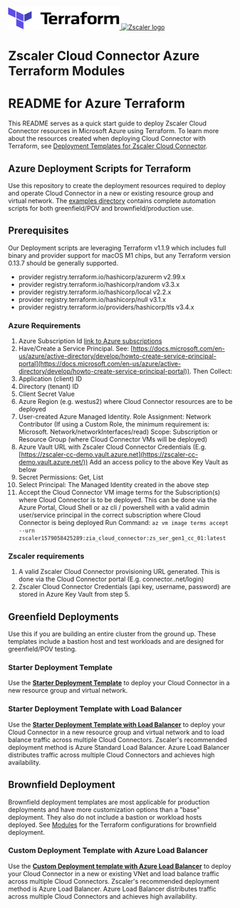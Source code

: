 <a href="https://terraform.io">
    <img src="https://raw.githubusercontent.com/hashicorp/terraform-website/master/public/img/logo-text.svg" alt="Terraform logo" title="Terraform" height="50" width="250" />
</a>
<a href="https://www.zscaler.com/">
    <img src="https://www.zscaler.com/themes/custom/zscaler/logo.svg" alt="Zscaler logo" title="Zscaler" height="50" width="250" />
</a>

Zscaler Cloud Connector Azure Terraform Modules
===========================================================================================================

# **README for Azure Terraform**

This README serves as a quick start guide to deploy Zscaler Cloud Connector resources in Microsoft Azure using Terraform. To learn more about the resources created when deploying Cloud Connector with Terraform, see [Deployment Templates for Zscaler Cloud Connector](https://help.zscaler.com/cloud-connector/about-cloud-automation-scripts).

## **Azure Deployment Scripts for Terraform**

Use this repository to create the deployment resources required to deploy and operate Cloud Connector in a new or existing resource group and virtual network. The [examples directory](https://github.com/zscaler/terraform-aws-cloud-connector-modules/tree/main/examples) contains complete automation scripts for both greenfield/POV and brownfield/production use.

## **Prerequisites**

Our Deployment scripts are leveraging Terraform v1.1.9 which includes full binary and provider support for macOS M1 chips, but any Terraform version 0.13.7 should be generally supported.

- provider registry.terraform.io/hashicorp/azurerm v2.99.x
- provider registry.terraform.io/hashicorp/random v3.3.x
- provider registry.terraform.io/hashicorp/local v2.2.x
- provider registry.terraform.io/hashicorp/null v3.1.x
- provider registry.terraform.io/providers/hashicorp/tls v3.4.x

### **Azure Requirements**

1. Azure Subscription Id [link to Azure subscriptions](https://portal.azure.com/#blade/Microsoft_Azure_Billing/SubscriptionsBlade)
2. Have/Create a Service Principal. See: [https://docs.microsoft.com/en-us/azure/active-directory/develop/howto-create-service-principal-portal](https://docs.microsoft.com/en-us/azure/active-directory/develop/howto-create-service-principal-portal)). Then Collect:
  1. Application (client) ID
  2. Directory (tenant) ID
  3. Client Secret Value
3. Azure Region (e.g. westus2) where Cloud Connector resources are to be deployed
4. User-created Azure Managed Identity. Role Assignment: Network Contributor (If using a Custom Role, the minimum requirement is: Microsoft. Network/networkInterfaces/read) Scope: Subscription or Resource Group (where Cloud Connector VMs will be deployed)
5. Azure Vault URL with Zscaler Cloud Connector Credentials (E.g. [https://zscaler-cc-demo.vault.azure.net](https://zscaler-cc-demo.vault.azure.net/)) Add an access policy to the above Key Vault as below
  1. Secret Permissions: Get, List
  2. Select Principal: The Managed Identity created in the above step
6. Accept the Cloud Connector VM image terms for the Subscription(s) where Cloud Connector is to be deployed. This can be done via the Azure Portal, Cloud Shell or az cli / powershell with a valid admin user/service principal in the correct subscription where Cloud Connector is being deployed Run Command: `az vm image terms accept --urn zscaler1579058425289:zia_cloud_connector:zs_ser_gen1_cc_01:latest`

### **Zscaler requirements**

1. A valid Zscaler Cloud Connector provisioning URL generated. This is done via the Cloud Connector portal (E.g. connector..net/login)
2. Zscaler Cloud Connector Credentials (api key, username, password) are stored in Azure Key Vault from step 5.

## **Greenfield Deployments** 

Use this if you are building an entire cluster from the ground up. These templates include a bastion host and test workloads and are designed for greenfield/POV testing.

### **Starter Deployment Template**

Use the [**Starter Deployment Template**](examples/base_1cc) to deploy your Cloud Connector in a new resource group and virtual network.

### **Starter Deployment Template with Load Balancer**

Use the [**Starter Deployment Template with Load Balancer**](examples/base_cc_lb) to deploy your Cloud Connector in a new resource group and virtual network and to load balance traffic across multiple Cloud Connectors. Zscaler's recommended deployment method is Azure Standard Load Balancer. Azure Load Balancer distributes traffic across multiple Cloud Connectors and achieves high availability.

## **Brownfield Deployment**

Brownfield deployment templates are most applicable for production deployments and have more customization options than a "base" deployment. They also do not include a bastion or workload hosts deployed. See [Modules](modules/) for the Terraform configurations for brownfield deployment.

### **Custom Deployment Template with Azure Load Balancer**

Use the [**Custom Deployment template with Azure Load Balancer**](examples/cc_lb) to deploy your Cloud Connector in a new or existing VNet and load balance traffic across multiple Cloud Connectors. Zscaler's recommended deployment method is Azure Load Balancer. Azure Load Balancer distributes traffic across multiple Cloud Connectors and achieves high availability.
